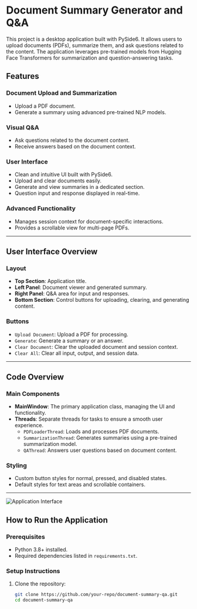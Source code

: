# Document Summary Generator and Q&A

This project is a desktop application built with PySide6. It allows users to upload documents (PDFs), summarize them, and ask questions related to the content. The application leverages pre-trained models from Hugging Face Transformers for summarization and question-answering tasks.

## Features

### Document Upload and Summarization
- Upload a PDF document.
- Generate a summary using advanced pre-trained NLP models.

### Visual Q&A
- Ask questions related to the document content.
- Receive answers based on the document context.

### User Interface
- Clean and intuitive UI built with PySide6.
- Upload and clear documents easily.
- Generate and view summaries in a dedicated section.
- Question input and response displayed in real-time.

### Advanced Functionality
- Manages session context for document-specific interactions.
- Provides a scrollable view for multi-page PDFs.

---

## User Interface Overview

### Layout
- **Top Section**: Application title.
- **Left Panel**: Document viewer and generated summary.
- **Right Panel**: Q&A area for input and responses.
- **Bottom Section**: Control buttons for uploading, clearing, and generating content.

### Buttons
- `Upload Document`: Upload a PDF for processing.
- `Generate`: Generate a summary or an answer.
- `Clear Document`: Clear the uploaded document and session context.
- `Clear All`: Clear all input, output, and session data.

---

## Code Overview

### Main Components
- **MainWindow**: The primary application class, managing the UI and functionality.
- **Threads**: Separate threads for tasks to ensure a smooth user experience.
  - `PDFLoaderThread`: Loads and processes PDF documents.
  - `SummarizationThread`: Generates summaries using a pre-trained summarization model.
  - `QAThread`: Answers user questions based on document content.

### Styling
- Custom button styles for normal, pressed, and disabled states.
- Default styles for text areas and scrollable containers.

---
![Application Interface]([assets/screenshot.png](https://github.com/MarinosAntoniouCs/DocumentSummarizerQ-A/blob/main/DocumentSummarizerInterface.png))

## How to Run the Application

### Prerequisites
- Python 3.8+ installed.
- Required dependencies listed in `requirements.txt`.

### Setup Instructions
1. Clone the repository:
   ```bash
   git clone https://github.com/your-repo/document-summary-qa.git
   cd document-summary-qa
